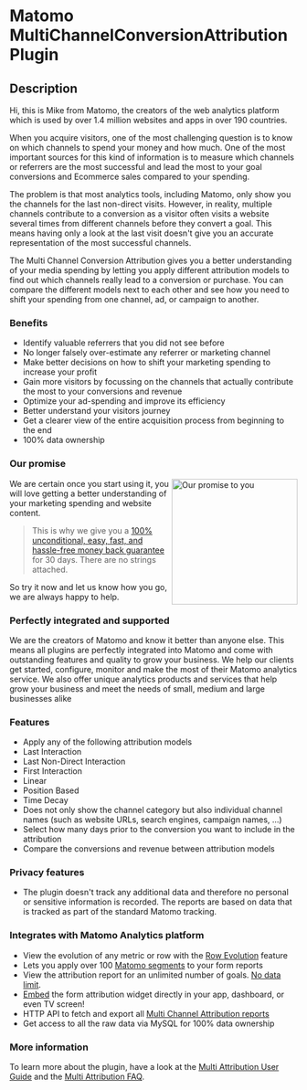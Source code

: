 # Matomo MultiChannelConversionAttribution Plugin

## Description

Hi, this is Mike from Matomo, the creators of the web analytics platform which is used by over 1.4 million websites and apps in over 190 countries.

When you acquire visitors, one of the most challenging question is to know on which channels to spend your money
 and how much. One of the most important sources for this kind of information is to measure which channels or referrers
 are the most successful and lead the most to your goal conversions and Ecommerce sales compared to your spending. 
  
The problem is that most analytics tools, including Matomo, only show you the channels for the last non-direct visits. However, in reality, multiple channels contribute to a conversion as a visitor often visits a website several times from different channels before they convert a goal. This means having only a look at the last visit doesn't give you an accurate representation of the most successful channels.
 
The Multi Channel Conversion Attribution gives you a better understanding of your media spending by letting you apply 
different attribution models to find out which channels really lead to a conversion or purchase. You can compare the 
different models next to each other and see how you need to shift your spending from one channel, ad, or campaign to another.

### Benefits

* Identify valuable referrers that you did not see before
* No longer falsely over-estimate any referrer or marketing channel
* Make better decisions on how to shift your marketing spending to increase your profit
* Gain more visitors by focussing on the channels that actually contribute the most to your conversions and revenue
* Optimize your ad-spending and improve its efficiency
* Better understand your visitors journey
* Get a clearer view of the entire acquisition process from beginning to the end
* 100% data ownership

### Our promise

<a href="https://shop.matomo.org/refund-policy/" target="_blank"><img src="https://shop.matomo.org/wp-content/uploads/2016/10/money_back-300x294.png" style="width:220px;float:right;margin-bottom: 10px;" alt="Our promise to you"></a>We are certain once you start using it, you will love getting a better understanding of your marketing spending and website content. 

> This is why we give you a [100% unconditional, easy, fast, and hassle-free money back guarantee](https://shop.matomo.org/refund-policy/) for 30 days. There are no strings attached.

So try it now and let us know how you go, we are always happy to help.

### Perfectly integrated and supported

We are the creators of Matomo and know it better than anyone else. This means all plugins are perfectly integrated into Matomo and come with outstanding features and quality to grow your business. We help our clients get started, configure, monitor and make the most of their Matomo analytics service. We also offer unique analytics products and services that help grow your business and meet the needs of small, medium and large businesses alike

### Features

* Apply any of the following attribution models
 * Last Interaction
 * Last Non-Direct Interaction
 * First Interaction
 * Linear
 * Position Based
 * Time Decay
* Does not only show the channel category but also individual channel names (such as website URLs, search engines, campaign names, ...)
* Select how many days prior to the conversion you want to include in the attribution
* Compare the conversions and revenue between attribution models

### Privacy features
* The plugin doesn't track any additional data and therefore no personal or sensitive information is recorded. The reports are based on data that is tracked as part of the standard Matomo tracking.

### Integrates with Matomo Analytics platform
* View the evolution of any metric or row with the [Row Evolution](https://matomo.org/docs/row-evolution/) feature
* Lets you apply over 100 [Matomo segments](https://matomo.org/docs/segmentation/) to your form reports
* View the attribution report for an unlimited number of goals. [No data limit](https://matomo.org/docs/data-limits/).
* [Embed](https://matomo.org/docs/embed-piwik-report/) the form attribution widget directly in your app, dashboard, or even TV screen!
* HTTP API to fetch and export all [Multi Channel Attribution reports](https://developer.matomo.org/api-reference/reporting-api#MultiChannelConversionAttribution)
* Get access to all the raw data via MySQL for 100% data ownership

### More information

To learn more about the plugin, have a look at the [Multi Attribution User Guide](https://matomo.org/docs/multi-channel-conversion-attribution) and the [Multi Attribution FAQ](https://matomo.org/faq/multi-channel-conversion-attribution).
